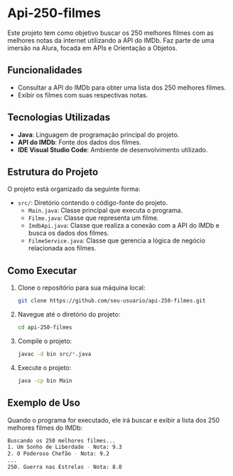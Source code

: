 # Api-250-filmes

Este projeto tem como objetivo buscar os 250 melhores filmes com as melhores notas da internet utilizando a API do IMDb. Faz parte de uma imersão na Alura, focada em APIs e Orientação a Objetos.

## Funcionalidades

- Consultar a API do IMDb para obter uma lista dos 250 melhores filmes.
- Exibir os filmes com suas respectivas notas.

## Tecnologias Utilizadas

- **Java**: Linguagem de programação principal do projeto.
- **API do IMDb**: Fonte dos dados dos filmes.
- **IDE Visual Studio Code**: Ambiente de desenvolvimento utilizado.

## Estrutura do Projeto

O projeto está organizado da seguinte forma:

- `src/`: Diretório contendo o código-fonte do projeto.
  - `Main.java`: Classe principal que executa o programa.
  - `Filme.java`: Classe que representa um filme.
  - `ImdbApi.java`: Classe que realiza a conexão com a API do IMDb e busca os dados dos filmes.
  - `FilmeService.java`: Classe que gerencia a lógica de negócio relacionada aos filmes.

## Como Executar

1. Clone o repositório para sua máquina local:
    ```sh
    git clone https://github.com/seu-usuario/api-250-filmes.git
    ```

2. Navegue até o diretório do projeto:
    ```sh
    cd api-250-filmes
    ```

3. Compile o projeto:
    ```sh
    javac -d bin src/*.java
    ```

4. Execute o projeto:
    ```sh
    java -cp bin Main
    ```

## Exemplo de Uso

Quando o programa for executado, ele irá buscar e exibir a lista dos 250 melhores filmes do IMDb:

```sh
Buscando os 250 melhores filmes...
1. Um Sonho de Liberdade - Nota: 9.3
2. O Poderoso Chefão - Nota: 9.2
...
250. Guerra nas Estrelas - Nota: 8.0


